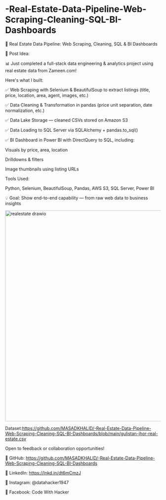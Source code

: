 # -Real-Estate-Data-Pipeline-Web-Scraping-Cleaning-SQL-BI-Dashboards
🚀 Real Estate Data Pipeline: Web Scraping, Cleaning, SQL & BI Dashboards

🧠 Post Idea:

📊 Just completed a full-stack data engineering & analytics project using real estate data from Zameen.com!

Here's what I built:

✅ Web Scraping with Selenium & BeautifulSoup to extract listings (title, price, location, area, agent, images, etc.)

✅ Data Cleaning & Transformation in pandas (price unit separation, date normalization, etc.)

✅ Data Lake Storage — cleaned CSVs stored on Amazon S3

✅ Data Loading to SQL Server via SQLAlchemy + pandas.to_sql()

✅ BI Dashboard in Power BI with DirectQuery to SQL, including:

Visuals by price, area, location

Drilldowns & filters

Image thumbnails using listing URLs

Tools Used:

 Python, Selenium, BeautifulSoup, Pandas, AWS S3, SQL Server, Power BI

💡 Goal: Show end-to-end capability — from raw web data to business insights

<img width="1442" height="681" alt="realestate drawio" src="https://github.com/user-attachments/assets/3abb66bf-1c43-43e4-a202-29ca4096c04a" />


Dataset:https://github.com/MASADKHALID/-Real-Estate-Data-Pipeline-Web-Scraping-Cleaning-SQL-BI-Dashboards/blob/main/gulistan-jhor-real-estate.csv

Open to feedback or collaboration opportunities!

🔗 GitHub: https://github.com/MASADKHALID/-Real-Estate-Data-Pipeline-Web-Scraping-Cleaning-SQL-BI-Dashboards

 🔗 LinkedIn: https://lnkd.in/dt6mCmzJ

 📸 Instagram: @datahacker1947

 📘 Facebook: Code With Hacker
